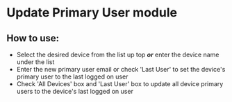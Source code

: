 # Update Primary User module

## How to use:
* Select the desired device from the list up top **_or_** enter the device name under the list
* Enter the new primary user email or check 'Last User' to set the device's primary user to the last logged on user
* Check 'All Devices' box and 'Last User' box to update all device primary users to the device's last logged on user
